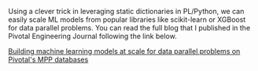 Using a clever trick in leveraging static dictionaries in PL/Python, we can easily scale ML models from popular libraries like scikit-learn or XGBoost for data parallel problems. You can read the full blog that I published in the Pivotal Engineering Journal following the link below.

[Building machine learning models at scale for data parallel problems on Pivotal's MPP databases](http://engineering.pivotal.io/post/running-sklearn-models-at-scale-on-mpp/)
